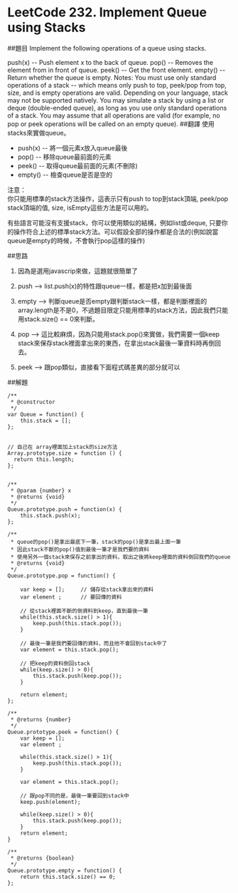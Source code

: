 # LeetCode 232. Implement Queue using Stacks

##題目
Implement the following operations of a queue using stacks.

push(x) -- Push element x to the back of queue.
pop() -- Removes the element from in front of queue.
peek() -- Get the front element.
empty() -- Return whether the queue is empty.
Notes:
You must use only standard operations of a stack -- which means only push to top, peek/pop from top, size, and is empty operations are valid.
Depending on your language, stack may not be supported natively. You may simulate a stack by using a list or deque (double-ended queue), as long as you use only standard operations of a stack.
You may assume that all operations are valid (for example, no pop or peek operations will be called on an empty queue).
##翻譯
使用stacks來實做queue。

* push(x) -- 將一個元素x放入queue最後
* pop()   -- 移除queue最前面的元素
* peek()  -- 取得queue最前面的元素(不刪除)
* empty() -- 檢查queue是否是空的

注意：  
你只能用標準的stack方法操作，這表示只有push to top到stack頂端, peek/pop stack頂端的值, size, isEmpty這些方法是可以用的。
  
有些語言可能沒有支援stack，你可以使用類似的結構，例如list或deque, 只要你的操作符合上述的標準stack方法。可以假設全部的操作都是合法的(例如說當queue是empty的時候，不會執行pop這樣的操作)

##思路
1. 因為是選用javascrip來做，這題就很簡單了
2. push  --> list.push(x)的特性跟queue一樣，都是把x加到最後面
3. empty --> 判斷queue是否empty跟判斷stack一樣，都是判斷裡面的array.length是不是0，不過題目限定只能用標準的stack方法，因此我們只能用stack.size() == 0來判斷。
4. pop   --> 這比較麻煩，因為只能用stack.pop()來實做，我們需要一個keep stack來保存stack裡面拿出來的東西，在拿出stack最後一筆資料時再倒回去。 

5. peek  --> 跟pop類似，直接看下面程式碼差異的部分就可以 

##解題
```
/**
 * @constructor
 */
var Queue = function() {
    this.stack = [];
};


// 自己在 array裡面加上stack的size方法
Array.prototype.size = function () {
  return this.length;
};


/**
 * @param {number} x
 * @returns {void}
 */
Queue.prototype.push = function(x) {
    this.stack.push(x);
};

/**
 * queue的pop()是拿出最底下一筆，stack的pop()是拿出最上面一筆
 * 因此stack不斷的pop()值到最後一筆才是我們要的資料
 * 使用另外一個stack來保存之前拿出的資料，取出之後將keep裡面的資料倒回我們的queue
 * @returns {void}
 */
Queue.prototype.pop = function() {

    var keep = [];     // 儲存從stack拿出來的資料
    var element ;      // 要回傳的資料
    
    // 從stack裡面不斷的倒資料到keep，直到最後一筆
    while(this.stack.size() > 1){
        keep.push(this.stack.pop());
    }
    
    // 最後一筆是我們要回傳的資料，而且他不會回到stack中了
    var element = this.stack.pop();
    
    // 把keep的資料倒回stack
    while(keep.size() > 0){
        this.stack.push(keep.pop());
    }
    
    return element;
};

/**
 * @returns {number}
 */
Queue.prototype.peek = function() {
    var keep = [];
    var element ;
    
    while(this.stack.size() > 1){
        keep.push(this.stack.pop());
    }
    
    var element = this.stack.pop();
    
    // 跟pop不同的是，最後一筆要回到stack中
    keep.push(element);
    
    while(keep.size() > 0){
        this.stack.push(keep.pop());
    }
    return element;
}

/**
 * @returns {boolean}
 */
Queue.prototype.empty = function() {
    return this.stack.size() == 0;
};
```



